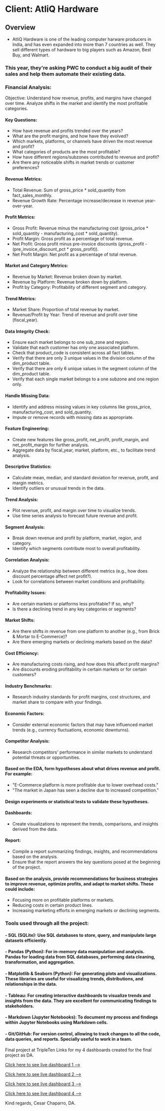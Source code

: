 # Client: AtliQ Hardware

## Overview
* AtliQ Hardware is one of the leading computer harware producers in India, and has even expanded into more than 7 countries as well. They sell different types of hardware to big players such as Amazon, Best Buy, and Walmart.<br>
### This year, they're asking PWC to conduct a big audit of their sales and help them automate their existing data.

### Financial Analysis:
Objective: Understand how revenue, profits, and margins have changed over time. Analyze shifts in the market and identify the most profitable categories.<br>
#### Key Questions:<br>
- How have revenue and profits trended over the years?<br>
- What are the profit margins, and how have they evolved?<br>
- Which markets, platforms, or channels have driven the most revenue and profit?<br>
- What categories of products are the most profitable?<br>
- How have different regions/subzones contributed to revenue and profit?<br>
- Are there any noticeable shifts in market trends or customer preferences?

#### Revenue Metrics:<br>
- Total Revenue: Sum of gross_price * sold_quantity from fact_sales_monthly.
- Revenue Growth Rate: Percentage increase/decrease in revenue year-over-year.
#### Profit Metrics:
- Gross Profit: Revenue minus the manufacturing cost (gross_price * sold_quantity - manufacturing_cost * sold_quantity).
- Profit Margin: Gross profit as a percentage of total revenue.
- Net Profit: Gross profit minus pre-invoice discounts (gross_profit - (pre_invoice_discount_pct * gross_profit)).
- Net Profit Margin: Net profit as a percentage of total revenue.
#### Market and Category Metrics:
- Revenue by Market: Revenue broken down by market.
- Revenue by Platform: Revenue broken down by platform.
- Profit by Category: Profitability of different segment and category.
#### Trend Metrics:<br>
- Market Share: Proportion of total revenue by market.
- Revenue/Profit by Year: Trend of revenue and profit over time (fiscal_year).

#### Data Integrity Check:<br>
- Ensure each market belongs to one sub_zone and region.
- Validate that each customer has only one associated platform.
- Check that product_code is consistent across all fact tables.
- Verify that there are only 3 unique values in the division column of the dim_product table.
- Verify that there are only 6 unique values in the segment column of the dim_product table.
- Verify that each single market belongs to a one subzone and one region only.
#### Handle Missing Data:<br>
- Identify and address missing values in key columns like gross_price, manufacturing_cost, and sold_quantity.
- Impute or remove records with missing data as appropriate.
#### Feature Engineering:<br>
- Create new features like gross_profit, net_profit, profit_margin, and net_profit_margin for further analysis.
- Aggregate data by fiscal_year, market, platform, etc., to facilitate trend analysis.

#### Descriptive Statistics:<br>
- Calculate mean, median, and standard deviation for revenue, profit, and margin metrics.
- Identify outliers or unusual trends in the data.
#### Trend Analysis:<br>
- Plot revenue, profit, and margin over time to visualize trends.
- Use time series analysis to forecast future revenue and profit.
#### Segment Analysis:<br>
- Break down revenue and profit by platform, market, region, and category.
- Identify which segments contribute most to overall profitability.
#### Correlation Analysis:<br>
- Analyze the relationship between different metrics (e.g., how does discount percentage affect net profit?).
- Look for correlations between market conditions and profitability.

#### Profitability Issues:<br>
- Are certain markets or platforms less profitable? If so, why?
- Is there a declining trend in any key categories or segments?
#### Market Shifts:<br>
- Are there shifts in revenue from one platform to another (e.g., from Brick & Mortar to E-Commerce)?
- Are there emerging markets or declining markets based on the data?
#### Cost Efficiency:<br>
- Are manufacturing costs rising, and how does this affect profit margins?
- Are discounts eroding profitability in certain markets or for certain customers?

#### Industry Benchmarks:<br>
- Research industry standards for profit margins, cost structures, and market share to compare with your findings.
#### Economic Factors:<br>
- Consider external economic factors that may have influenced market trends (e.g., currency fluctuations, economic downturns).
#### Competitor Analysis:
- Research competitors' performance in similar markets to understand potential threats or opportunities.

#### Based on the EDA, form hypotheses about what drives revenue and profit. For example:<br>
- "E-Commerce platform is more profitable due to lower overhead costs."
- "The market in Japan has seen a decline due to increased competition."
#### Design experiments or statistical tests to validate these hypotheses.

#### Dashboards:<br>
- Create visualizations to represent the trends, comparisons, and insights derived from the data.

#### Report:<br>
- Compile a report summarizing findings, insights, and recommendations based on the analysis.
- Ensure that the report answers the key questions posed at the beginning of the project.

#### Based on the analysis, provide recommendations for business strategies to improve revenue, optimize profits, and adapt to market shifts. These could include:<br>
- Focusing more on profitable platforms or markets.
- Reducing costs in certain product lines.
- Increasing marketing efforts in emerging markets or declining segments.

### Tools used through all the project:
#### - SQL (SQLite): Use SQL databases to store, query, and manipulate large datasets efficiently.<br>
#### - Pandas (Python): For in-memory data manipulation and analysis. Pandas for loading data from SQL databases, performing data cleaning, transformation, and aggregation.<br>
#### - Matplotlib & Seaborn (Python): For generating plots and visualizations. These libraries are useful for visualizing trends, distributions, and relationships in the data.<br>
#### - Tableau: For creating interactive dashboards to visualize trends and insights from the data. They are excellent for communicating findings to stakeholders.
#### - Markdown (Jupyter Notebooks): To document my process and findings within Jupyter Notebooks using Markdown cells.
#### - Git/GitHub: For version control, allowing to track changes to all the code, data queries, and reports. Specially useful to work in a team.

Final project at TripleTen
Links for my 4 dashboards created for the final project as DA.<br>

[Click here to see live dashboard 1 --> ](https://public.tableau.com/views/final_project_17271879861690/KPIStimedashboard?:language=es-ES&:sid=&:redirect=auth&:display_count=n&:origin=viz_share_link)

[Click here to see live dashboard 2 --> ](https://public.tableau.com/views/final_project-2Dashboard/GlobalSalesDashboard?:language=es-ES&:sid=&:redirect=auth&:display_count=n&:origin=viz_share_link)

[Click here to see live dashboard 3 --> ](https://public.tableau.com/views/final_project-3Dashboard/ProfitabilityCategorydashboard?:language=es-ES&:sid=&:redirect=auth&:display_count=n&:origin=viz_share_link)

[Click here to see live dashboard 4 --> ](https://public.tableau.com/views/final_project-4Dashboard/GeographicalPlatformMetrics?:language=es-ES&:sid=&:redirect=auth&:display_count=n&:origin=viz_share_link)

Kind regards,
Cesar Chaparro, DA.
